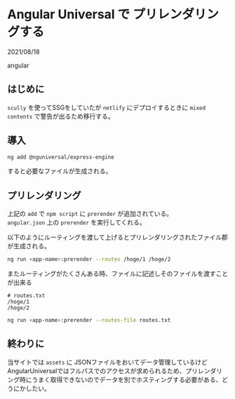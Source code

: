# Angular Universal で プリレンダリングする

<div class="info">
  <p class="info__date">
    2021/08/18
  </p>
  <div class="info__tags">
    <p class="info__tags__one">angular</p>
  </div>
</div>

## はじめに
`scully` を使ってSSGをしていたが `netlify` にデプロイするときに `mixed contents` で警告が出るため移行する。

## 導入

```bash
ng add @nguniversal/express-engine
```

すると必要なファイルが生成される。

## プリレンダリング
上記の `add` で `npm script` に `prerender` が追加されている。  
`angular.json` 上の `prerender` を実行してくれる。

以下のようにルーティングを渡して上げるとプリレンダリングされたファイル郡が生成される。

```bash
ng run <app-name>:prerender --routes /hoge/1 /hoge/2
```

またルーティングがたくさんある時、ファイルに記述しそのファイルを渡すことが出来る

```
# routes.txt
/hoge/1
/hoge/2
```

```bash
ng run <app-name>:prerender --routes-file routes.txt
```

## 終わりに
当サイトでは `assets` に JSONファイルをおいてデータ管理しているけどAngularUniversalではフルパスでのアクセスが求められるため、プリレンダリング時にうまく取得できないのでデータを別でホスティングする必要がある、どうにかしたい。
